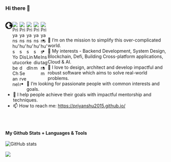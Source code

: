 <!--![counter](https://p_RRCgv9m.m.pipedream.net)-->
### Hi there 👋

<!--
**priyanshu2015/priyanshu2015** is a ✨ _special_ ✨ repository because its `README.md` (this file) appears on your GitHub profile. -->

<br/>
<a href="https://priyanshu2015.github.io/">
  <img align="left" alt="Priyanshu's Website" width="22px" src="https://raw.githubusercontent.com/iconic/open-iconic/master/svg/globe.svg" />
</a> <a href="https://www.youtube.com/channel/UCd6H8kyKg0L9GSLuIC155pw">
  <img align="left" alt="Priyanshu's Youtube Channel" width="22px" src="https://cdn.jsdelivr.net/npm/simple-icons@v3/icons/youtube.svg" />
</a>  <a href="https://discord.gg/aqDGTQ9dFW">
  <img align="left" alt="Priyanshu's Discord Server" width="22px" src="https://cdn.jsdelivr.net/npm/simple-icons@v3/icons/discord.svg" />
</a>  <a href="https://www.linkedin.com/in/priyanshuguptaofficial/">
  <img align="left" alt="Priyanshu's LinkedIn" width="22px" src="https://cdn.jsdelivr.net/npm/simple-icons@v3/icons/linkedin.svg" />
</a>   <a href="https://priyanshuguptaofficial.medium.com/">
  <img align="left" alt="Priyanshu's Medium" width="22px" src="https://cdn.jsdelivr.net/npm/simple-icons@v3/icons/medium.svg" />
<!-- </a>  <a href="https://t.me/priyanshuguptaofficial">
  <img align="left" alt="Priyanshu's Telegram" width="22px" src="https://cdn.jsdelivr.net/npm/simple-icons@v3/icons/telegram.svg" />
</a> --> <a href="https://www.instagram.com/priyanshu._gupta/">
  <img align="left" alt="Priyanshu's Instagram" width="22px" src="https://cdn.jsdelivr.net/npm/simple-icons@v3/icons/instagram.svg" />
</a>

<br/>
<br/>

- 🔭 I’m on the mission to simplify this over-complicated world.
- 🌱 My interests - Backend Development, System Design, Blockchain, Defi, Building Cross-platform applications, Cloud & AI.
- 💟 I love to design, architect and develop impactful and robust software which aims to solve real-world problems.
- 👯 I’m looking for passionate people with common interests and goals. 
- 💯 I help people achieve their goals with impactful mentorship and techniques.
- 📫 How to reach me: https://priyanshu2015.github.io/
<!--- 😄 Pronouns: ... -->
<!--- ⚡ Fun fact: ... -->


<br/>
<br/>

**My Github Stats + Languages & Tools** <br/><br/>
![GitHub stats](https://github-readme-stats.vercel.app/api?username=priyanshu2015)

<img align="center" src="https://github-readme-stats.vercel.app/api/top-langs/?username=priyanshu2015&layout=compact&theme=default" />

